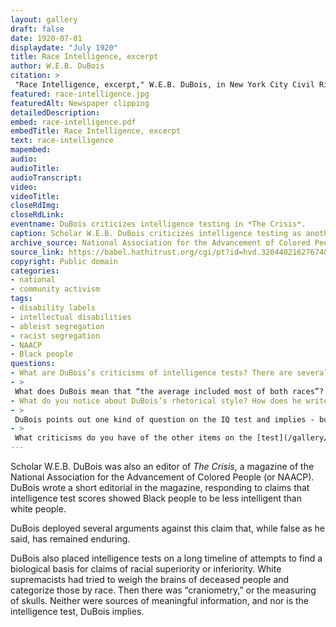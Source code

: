 ```yaml
--- 
layout: gallery
draft: false
date: 1920-07-01
displaydate: "July 1920"
title: Race Intelligence, excerpt
author: W.E.B. DuBois
citation: >
 "Race Intelligence, excerpt," W.E.B. DuBois, in New York City Civil Rights History Project, Accessed: [Month Day, Year], https://nyccivilrightshistory.org/gallery/race-intelligence.
featured: race-intelligence.jpg
featuredAlt: Newspaper clipping
detailedDescription: 
embed: race-intelligence.pdf
embedTitle: Race Intelligence, excerpt
text: race-intelligence
mapembed: 
audio: 
audioTitle: 
audioTranscript: 
video: 
videoTitle: 
closeRdImg: 
closeRdLink: 
eventname: DuBois criticizes intelligence testing in *The Crisis*. 
caption: Scholar W.E.B. DuBois criticizes intelligence testing as another attempt to claim a false scientific basis for white supremacy. 
archive_source: National Association for the Advancement of Colored People, *The Crisis*, Volume 20, No. 3, July 1920 
source_link: https://babel.hathitrust.org/cgi/pt?id=hvd.32044021627674&view=1up&seq=513
copyright: Public domain
categories: 
- national
- community activism
tags: 
- disability labels
- intellectual disabilities
- ableist segregation
- racist segregation
- NAACP
- Black people
questions: 
- What are DuBois’s criticisms of intelligence tests? There are several different ones, so make sure you find more than one. 
- >
 What does DuBois mean that “the average included most of both races”? How are the mathematics concepts of “average” and “range” a part of his argument? 
- What do you notice about DuBois’s rhetorical style? How does he write this piece? How do you think he wants his readers to feel? 
- >
 DuBois points out one kind of question on the IQ test and implies - but does not state why - it is unfair. Why is it unfair to ask test takers to “complete pictures where the net was missing in the tennis court or the ball in the bowling alley”?  
- >
 What criticisms do you have of the other items on the [test](/gallery/army-test)?
--- 
```


Scholar W.E.B. DuBois was also an editor of *The Crisis*, a magazine of the National Association for the Advancement of Colored People (or NAACP). DuBois wrote a short editorial in the magazine, responding to claims that intelligence test scores showed Black people to be less intelligent than white people.

DuBois deployed several arguments against this claim that, while false as he said, has remained enduring.

DuBois also placed intelligence tests on a long timeline of attempts to find a biological basis for claims of racial superiority or inferiority. White supremacists had tried to weigh the brains of deceased people and categorize those by race. Then there was “craniometry,” or the measuring of skulls. Neither were sources of meaningful information, and nor is the intelligence test, DuBois implies.
